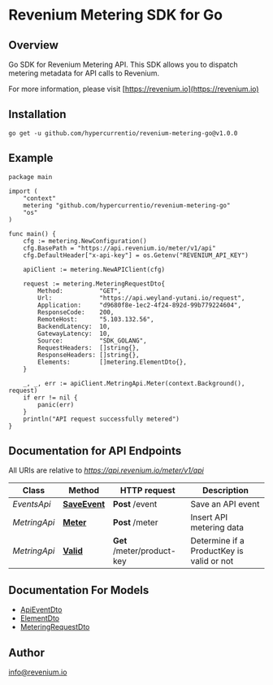 # Revenium Metering SDK for Go

## Overview

Go SDK for Revenium Metering API. This SDK allows you to dispatch metering metadata for API calls to Revenium.

For more information, please visit [https://revenium.io](https://revenium.io)

## Installation
```shell
go get -u github.com/hypercurrentio/revenium-metering-go@v1.0.0
```

## Example

```golang
package main

import (
	"context"
	metering "github.com/hypercurrentio/revenium-metering-go"
	"os"
)

func main() {
	cfg := metering.NewConfiguration()
	cfg.BasePath = "https://api.revenium.io/meter/v1/api"
	cfg.DefaultHeader["x-api-key"] = os.Getenv("REVENIUM_API_KEY")

	apiClient := metering.NewAPIClient(cfg)

	request := metering.MeteringRequestDto{
		Method:          "GET",
		Url:             "https://api.weyland-yutani.io/request",
		Application:     "d9680f8e-1ec2-4f24-892d-99b779224604",
		ResponseCode:    200,
		RemoteHost:      "5.103.132.56",
		BackendLatency:  10,
		GatewayLatency:  10,
		Source:          "SDK_GOLANG",
		RequestHeaders:  []string{},
		ResponseHeaders: []string{},
		Elements:        []metering.ElementDto{},
	}

	_, _, err := apiClient.MetringApi.Meter(context.Background(), request)
	if err != nil {
		panic(err)
	}
	println("API request successfully metered")
}
```

## Documentation for API Endpoints

All URIs are relative to *https://api.revenium.io/meter/v1/api*

Class | Method | HTTP request | Description
------------ | ------------- | ------------- | -------------
*EventsApi* | [**SaveEvent**](docs/EventsApi.md#saveevent) | **Post** /event | Save an API event
*MetringApi* | [**Meter**](docs/MetringApi.md#meter) | **Post** /meter | Insert API metering data
*MetringApi* | [**Valid**](docs/MetringApi.md#valid) | **Get** /meter/product-key | Determine if a ProductKey is valid or not

## Documentation For Models

 - [ApiEventDto](docs/ApiEventDto.md)
 - [ElementDto](docs/ElementDto.md)
 - [MeteringRequestDto](docs/MeteringRequestDto.md)

## Author

info@revenium.io
